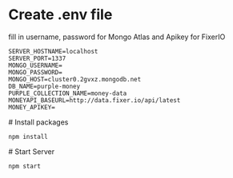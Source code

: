 ﻿# Create .env file
fill in username, password for Mongo Atlas and Apikey for FixerIO
 ```
SERVER_HOSTNAME=localhost
SERVER_PORT=1337
MONGO_USERNAME=
MONGO_PASSWORD=
MONGO_HOST=cluster0.2gvxz.mongodb.net
DB_NAME=purple-money
PURPLE_COLLECTION_NAME=money-data
MONEYAPI_BASEURL=http://data.fixer.io/api/latest
MONEY_APIKEY=
```

﻿# Install packages
```
npm install
```

﻿# Start Server
```
npm start
```
